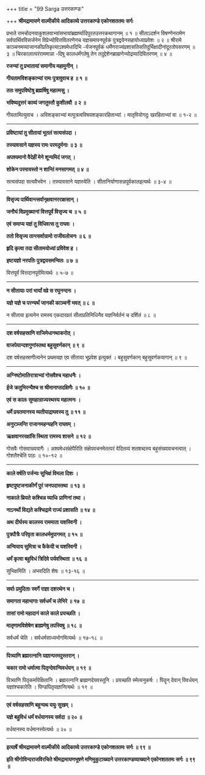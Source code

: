 +++
title = "99 Sarga उत्तरकाण्डः"

+++
**श्रीमद्रामायणे वाल्मीकीये आदिकाव्ये उत्तरकाण्डे एकोनशततमः सर्गः**

प्रभाते रामचोदनयाकुशलवाभ्यांसभायांब्रह्मर्ष्यादिपुरतउत्तरकथागानम् ॥ १ ॥ सीताऽदर्शन विषण्णेनरामेण सर्वपार्थिवविसर्जनेन विप्रेभ्योवित्तवितरणेनच यज्ञसमापनपूर्वकं पुत्रद्वयेनसहायोध्याप्रवेशः ॥ २ ॥ श्रीरामे काञ्चनमय्याजानकीप्रतिकृत्याऽश्वमेधादिभि -र्यजनपूर्वकं धर्मेणराज्यंप्रशासतिसतिदुर्भिक्षादीनांदूरतोपसरणम् ॥ ३ ॥ चिरकालात्परंराममान्ना -दिषु कालधर्मंगतेषु तेन तदुद्देशेनब्राह्मणेभ्योद्रव्यादिवितरणम् ॥ ४ ॥

**रजन्यां तु प्रभातायां समानीय महामुनीन् ।**

**गीयतामविशङ्काभ्यां रामः पुत्रावुवाच ह ॥ १ ॥**

**ततः समुपविष्टेषु ब्रह्मर्षिषु महात्मसु ।**

**भविष्यदुत्तरं काव्यं जगतुस्तौ कुशीलवौ ॥ २ ॥**

गीयतामित्युवाच । अविशङ्काभ्यां मत्पुत्रत्वविषयशङ्कारहिताभ्यां । मातृवियोगदुः खरहिताभ्यां वा ॥ १-२ ॥

****

**प्रविष्टायां तु सीतायां भूतलं सत्यसंपदा ।**

**तस्यावसाने यज्ञस्य रामः परमदुर्मनाः ॥ ३ ॥**

**अपश्यमानो वैदेहीं मेने शून्यमिदं जगत् ।**

**शोकेन परमायस्तो न शान्तिं मनसागमत् ॥ ४ ॥**

सत्यसंपदा सत्यवैभवेन । तस्यावसाने यज्ञस्येति । सीतानिर्याणासन्नपूर्वकालइत्यर्थः ॥ ३-४ ॥

****

**विसृज्य पार्थिवान्त्सर्वानृक्षवानरराक्षसान् ।**

**जनौघं विप्रमुख्यानां वित्तपूर्वं विसृज्य च ॥ ५ ॥**

**एवं समाप्य यज्ञं तु विधिवत्स तु राघवः ।**

**ततो विसृज्य तान्त्सर्वान्रामो राजीवलोचनः ॥ ६ ॥**

**हृदि कृत्वा तदा सीतामयोध्यां प्रविवेश ह ।**

**इष्टयज्ञो नरपतिः पुत्रद्वयसमन्वितः ॥ ७ ॥**

वित्तपूर्वं वित्तदानपूर्वमित्यर्थः ॥ ५-७ ॥

****

**न सीतायाः परां भार्यां वव्रे स रघुनन्दनः ।**

**यज्ञे यज्ञे च पत्त्न्यर्थं जानकी काञ्चनी भवत् ॥ ८ ॥**

न सीताया इत्यनेन रामस्य एकदारव्रतं सीताप्रतिनिधिनैव यज्ञनिर्वर्तनं च दर्शितं ॥ ८ ॥

****

**दश वर्षसहस्राणि वाजिमेधानथाकरोत् ।**

**वाजपेयान्दशगुणांस्तथा बहुसुवर्णकान् ॥ ९ ॥**

दश वर्षसहस्राणीत्यनेन प्रथमयज्ञ एव सीताया भूप्रवेश इत्युक्तं । बहुसुवर्णकान् बहुसुवर्णकयागान् ॥ ९ ॥

****

**अग्निष्टोमातिरात्राभ्यां गोसवैश्च महाधनैः ।**

**ईजे क्रतुभिरन्यैश्च स श्रीमानाप्तदक्षिणैः ॥ १० ॥**

**एवं स कालः सुमहान्राज्यस्थस्य महात्मनः ।**

**धर्मे प्रयतमानस्य व्यतीयाद्राघवस्य तु ॥ ११ ॥**

**अनुरञ्जन्ति राजानमहन्यहनि राघवम् ।**

**ऋक्षवानररक्षांसि स्थिता रामस्य शासने ॥ १२ ॥**

गोसवैः गोसवाख्ययागैः । अश्वमेधसंक्षेपैरिति संक्षेपवचनमेतत्परं वेदितव्यं शतशब्दस्य बहुसंख्यावचनत्वात् । गोशतैश्चेति पाठः ॥ १०-१२ ॥

****

**काले वर्षति पर्जन्यः सुभिक्षं विमला दिशः ।**

**हृष्टपुष्टजनाकीर्णं पुरं जनपदास्तथा ॥ १३ ॥**

**नाकाले म्रियते कश्चिन्न व्याधिः प्राणिनां तथा ।**

**नाऽनर्थो विद्यते कश्चिद्रामे राज्यं प्रशासति ॥ १४ ॥**

**अथ दीर्घस्य कालस्य राममाता यशस्विनी ।**

**पुत्रपौत्रैः परिवृता कालधर्ममुपागमत् ॥ १५ ॥**

**अन्वियाय सुमित्रा च कैकेयी च यशस्विनी ।**

**धर्मं कृत्वा बहुविधं त्रिदिवे पर्यवस्थिता ॥ १६ ॥**

सुभिक्षमिति । अभवदिति शेषः ॥ १३-१६ ॥

****

**सर्वाः प्रमुदिताः स्वर्गे राज्ञा दशरथेन च ।**

**समागता महाभागाः सर्वधर्मं च लेभिरे ॥ १७ ॥**

**तासां रामो महादानं काले काले प्रयच्छति ।**

**मातृणामविशेषेण ब्राह्मणेषु तपस्विषु ॥ १८ ॥**

सर्वधर्मं चेति । सर्वधर्मसाध्यभोगमित्यर्थः ॥ १७-१८ ॥

****

**पित्र्याणि ब्रह्मरत्नानि यज्ञान्परमदुस्तरान् ।**

**चकार रामो धर्मात्मा पितृन्देवान्विवर्धयन् ॥ १९ ॥**

पित्र्याणि पितृकर्मापेक्षितानि । ब्रह्मरत्नानि ब्राह्मणदेयवस्तूनि । प्रयच्छति स्मेत्यनुकर्षः । पितॄन् देवान् विवर्धयन् यज्ञांश्चकारेति । पिण्डपितृयज्ञानित्यर्थः ॥ १९ ॥

****

**एवं वर्षसहस्राणि बहून्यथ ययुः सुखम् ।**

**यज्ञे बहुविधं धर्मं वर्धयानस्य सर्वदा ॥ २० ॥**

वर्धयानस्य वर्धमानस्येत्यर्थः ॥ २० ॥

****

**इत्यार्षे श्रीमद्रामायणे वाल्मीकीये आदिकाव्ये उत्तरकाण्डे एकोनशततमः सर्गः ॥ ९९ ॥**

**इति श्रीगोविन्दराजविरचिते श्रीमद्रामायणभूषणे मणिमुकुटाख्याने उत्तरकाण्डव्याख्याने एकोनशततमः सर्गः ॥ ९९ ॥**
